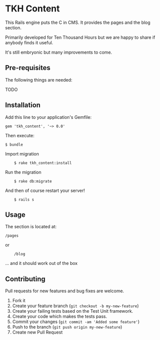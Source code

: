 # TKH Content

This Rails engine puts the C in CMS. It provides the pages and the blog section.

Primarily developed for Ten Thousand Hours but we are happy to share if anybody finds it useful.

It's still embryonic but many improvements to come.



## Pre-requisites


The following things are needed:

TODO


## Installation

Add this line to your application's Gemfile:

    gem 'tkh_content', '~> 0.0'

Then execute:

    $ bundle

Import migration

		$ rake tkh_content:install

Run the migration

		$ rake db:migrate

And then of course restart your server!

		$ rails s


## Usage


The section is located at:

    /pages

or 

		/blog

... and it should work out of the box


## Contributing

Pull requests for new features and bug fixes are welcome.

1. Fork it
2. Create your feature branch (`git checkout -b my-new-feature`)
3. Create your failing tests based on the Test Unit framework.
4. Create your code which makes the tests pass.
5. Commit your changes (`git commit -am 'Added some feature'`)
6. Push to the branch (`git push origin my-new-feature`)
7. Create new Pull Request
